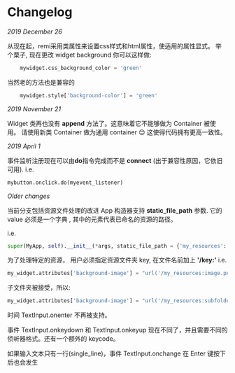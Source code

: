 Changelog
===
*2019 December 26*

从现在起，remi采用类属性来设置css样式和html属性，使适用的属性显式。
举个栗子, 现在更改 widget background 你可以这样做:

```python
    mywidget.css_background_color = 'green'
```

当然老的方法也是兼容的 

```python
    mywidget.style['background-color'] = 'green'
```

*2019 November 21*

Widget 类再也没有 **append** 方法了。这意味着它不能够做为 Container 被使用。
请使用新类 Container 做为通用 container 😊
这使得代码拥有更高一致性。


*2019 April 1*

事件监听注册现在可以由**do**指令完成而不是 **connect** (出于兼容性原因，它依旧可用).
i.e. 
```python
mybutton.onclick.do(myevent_listener)
```

*Older changes*

当前分支包括资源文件处理的改进
App 构造器支持  **static_file_path** 参数. 它的 value 必须是一个字典 , 其中的元素代表已命名的资源的路径。

i.e.
```python
super(MyApp, self).__init__(*args, static_file_path = {'my_resources':'./files/resources/', 'my_other_res':'./other/'})
```
为了处理特定的资源， 用户必须指定资源文件夹 key, 在文件名前加上 **'/key:'**
i.e.
```python
my_widget.attributes['background-image'] = "url('/my_resources:image.png')"
```
子文件夹被接受，所以:
```python
my_widget.attributes['background-image'] = "url('/my_resources:subfolder/other_subfolder/image.png')"
```

时间 TextInput.onenter 不再被支持。

事件 TextInput.onkeydown 和 TextInput.onkeyup 现在不同了，并且需要不同的侦听器格式。还有一个额外的 keycode。

如果输入文本只有一行(single_line)，事件 TextInput.onchange 在 Enter 键按下后也会发生

